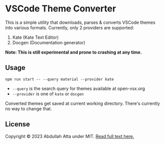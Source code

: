# VSCode Theme Converter

This is a simple utility that downloads, parses & converts VSCode themes into various formats. Currently, only 2 providers are supported:

1. Kate (Kate Text Editor)
2. Docgen (Documentation generator)

**Note: This is still experimental and prone to crashing at any time.**

## Usage

```
npm run start -- --query material --provider kate
```

- `--query` is the search query for themes available at open-vsx.org
- `--provider` is one of `kate` or `docgen`

Converted themes get saved at current working directory. There's currently no way to change that.

## License

Copyright © 2023 Abdullah Atta under MIT. [Read full text here.](LICENSE)
